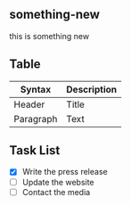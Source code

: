 ## something-new

this is something new

## Table

| Syntax      | Description |
| ----------- | ----------- |
| Header      | Title       |
| Paragraph   | Text        |


## Task List

- [x] Write the press release
- [ ] Update the website
- [ ] Contact the media